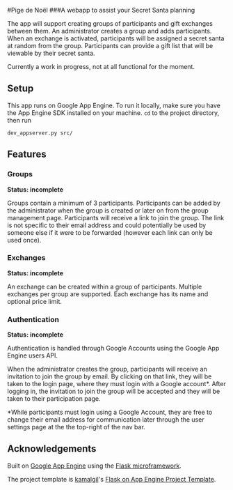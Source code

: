 #Pige de Noël
###A webapp to assist your Secret Santa planning



The app will support creating groups of participants and gift exchanges between them.
An administrator creates a group and adds participants.
When an exchange is activated, participants will be assigned a secret santa at random from the group.
Participants can provide a gift list that will be viewable by their secret santa.

Currently a work in progress, not at all functional for the moment.

## Setup
This app runs on Google App Engine. To run it locally, make sure you have the App Engine SDK installed on your machine. ```cd``` to the project directory, then run

```
dev_appserver.py src/
```

## Features

### Groups
**Status: incomplete**

Groups contain a minimum of 3 participants.
Participants can be added by the administrator when the group is created or later on from the group management page.
Participants will receive a link to join the group. The link is not specific to their email address and could potentially be used by someone else if it were to be forwarded (however each link can only be used once).

### Exchanges
**Status: incomplete**

An exchange can be created within a group of participants.
Multiple exchanges per group are supported.
Each exchange has its name and optional price limit.


### Authentication
**Status: incomplete**

Authentication is handled through Google Accounts using the Google App Engine users API.

When the administrator creates the group, participants will receive an invitation to join the group by email.
By clicking on that link, they will be taken to the login page, where they must login with a Google account*. After logging in, the invitation to join the group will be accepted and they will be taken to their participation page. 

*While participants must login using a Google Account, they are free to change their email address for communication later through the user settings page at the the top-right of the nav bar.

## Acknowledgements

Built on [Google App Engine]() using the [Flask microframework](http://flask.pocoo.org).

The project template is [kamalgil](https://github.com/kamamlgil)'s [Flask on App Engine Project Template](https://github.com/kamalgill/flask-appengine-template).